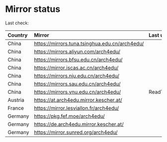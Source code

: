 <script src="./time.js"></script>
# Mirror status
Last check: <script type="text/javascript">localize(1682788501.9548182);</script>

|Country|Mirror|Last update|
|:------|:-----|:----------|
|China|https://mirrors.tuna.tsinghua.edu.cn/arch4edu/|<script type="text/javascript">localize(1682706527);</script>|
|China|https://mirrors.aliyun.com/arch4edu/|<script type="text/javascript">localize(1682706527);</script>|
|China|https://mirrors.bfsu.edu.cn/arch4edu/|<script type="text/javascript">localize(1682706527);</script>|
|China|https://mirror.iscas.ac.cn/arch4edu/|<script type="text/javascript">localize(1682706527);</script>|
|China|https://mirrors.nju.edu.cn/arch4edu/|<script type="text/javascript">localize(1682706527);</script>|
|China|https://mirrors.sau.edu.cn/arch4edu/|<script type="text/javascript">localize(1673850842);</script>|
|China|https://mirrors.ynu.edu.cn/arch4edu/|ReadTimeout|
|Austria|https://at.arch4edu.mirror.kescher.at/|<script type="text/javascript">localize(1682706527);</script>|
|France|https://mirror.lesviallon.fr/arch4edu/|<script type="text/javascript">localize(1682706527);</script>|
|Germany|https://pkg.fef.moe/arch4edu/|<script type="text/javascript">localize(1682706527);</script>|
|Germany|https://de.arch4edu.mirror.kescher.at/|<script type="text/javascript">localize(1682706527);</script>|
|Germany|https://mirror.sunred.org/arch4edu/|<script type="text/javascript">localize(1682706527);</script>|

<script src="./tablefilter/tablefilter.js"></script>
<script src="./table.js"></script>